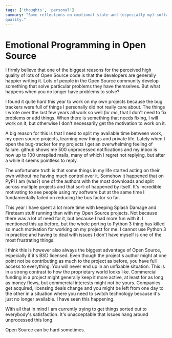 ```yaml
---
tags: ['thoughts', 'personal']
summary: "Some reflections on emotional state and (especially my) software
quality."
---
```


# Emotional Programming in Open Source

I firmly believe that one of the biggest reasons for the perceived high
quality of lots of Open Source code is that the developers are generally
happier writing it.  Lots of people in the Open Source community develop
something that solve particular problems they have themselves.  But what
happens when you no longer have problems to solve?

I found it quite hard this year to work on my own projects because the
bug trackers were full of things I personally did not really care about.
The things I wrote over the last few years all work so well *for me*, that
I don't need to fix problems or add things.  When there is something that
needs fixing, I will work on it, but otherwise I don't necessarily get the
motivation to work on it.

A big reason for this is that I need to split my available time between
work, my open source projects, learning new things and private life.
Lately when I open the bug-tracker for my projects I get an overwhelming
feeling of failure.  github shows me 500 unprocessed notifications and my
inbox is now up to 100 unreplied mails, many of which I regret not
replying, but after a while it seems pointless to reply.

The unfortunate truth is that some things in my life started acting on
their own without me having much control over it.  Somehow it happened
that on PyPI I am (was?) one of the authors with the most downloads and
split across multiple projects and that sort-of happened by itself.  It's
incredible motivating to see people using my software but at the same time
I fundamentally failed on reducing the bus factor so far.

This year I have spent a lot more time with keeping Splash Damage and
Fireteam stuff running than with my Open Source projects.  Not because
there was a lot of need for it, but because I had more fun with it.  I
mentioned this up before, but the whole porting to Python 3 thing has
killed so much motivation for working on my project for me.  I cannot use
Python 3 in practice and having to deal with issues I don't have myself is
one of the most frustrating things.

I think this is however also always the biggest advantage of Open Source,
especially if it's BSD licensed.  Even though the project's author might
at one point not be contributing as much to the project as before, you
have full access to everything.  You will never end up in an unfixable
situation.  This is in a strong contrast to how the proprietary world
looks like.  Commercial funding in a project might generally keep it more
active, at least for as long as money flows, but commercial interests
might not be yours.  Companies get acquired, licensing deals change and
you might be left from one day to the other in a situation where you need
to switch technology because it's just no longer available.  I have seen
this happening.

With all that in mind I am currently trying to get things sorted out to
everybody's satisfaction.  It's unacceptable that issues hang around
unprocessed this long.

Open Source can be hard sometimes.

